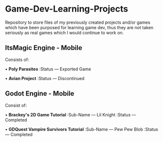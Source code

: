 # Game-Dev-Learning-Projects
Repository to store files of my previously created projects and/or games which have been purposed for learning game dev, thus they are not taken seriously as real games which I would continue to work on.

## **ItsMagic Engine - Mobile**
Consists of:

  • **Poly Parasites**
  :Status — Exported Game
  
  • **Avian Project**
  :Status — Discontinued


## **Godot Engine - Mobile**
Consist of:

  • **Brackey's 2D Game Tutorial**
  :Sub-Name — Lil Knight
  :Status — Completed
  
  • **GDQuest Vampire Survivors Tutorial**
  :Sub-Name — Pew Pew Blob
  :Status — Completed
